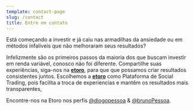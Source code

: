 ```yaml
---
template: contact-page
slug: /contact
title: Entre em contato
---
```


Está começando a investir e já caiu nas armadilhas da ansiedade ou em métodos infalíveis que não melhoraram seus resultados?  

Infelizmente são os primeiros passos da maioria dos que buscam investir em renda variável, conosco não foi diferente. Compartilhe suas experiências, siga-nos na [**etoro**](https://partners.etoro.com/B13657_A93880_TClick.aspx), para que que possamos criar resultados consistentes juntos. Escolhemos a [**etoro**](https://partners.etoro.com/B13657_A93880_TClick.aspx) como Plataforma de Social Trading, pois facilita a troca de experiencias e mantêm os resultados mais transparentes,  

 

Encontre-nos na Etoro nos perfis [@diogopessoa](https://www.etoro.com/people/diogopessoa) & [@brunoPessoa](https://www.etoro.com/people/pessoa_bs). 
